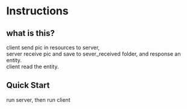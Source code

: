 # Instructions

## what is this? 

client send pic in resources to server,  
server receive pic and save to sever_received folder, and response an entity.  
client read the entity.

## Quick Start

run server, then run client
